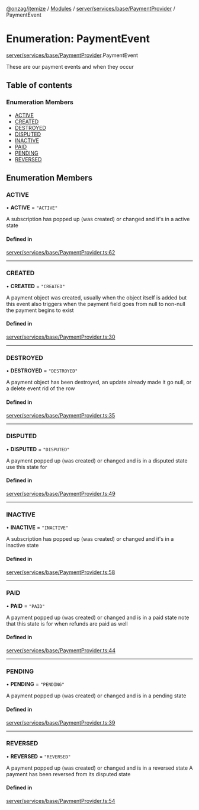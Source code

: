 [@onzag/itemize](../README.md) / [Modules](../modules.md) / [server/services/base/PaymentProvider](../modules/server_services_base_PaymentProvider.md) / PaymentEvent

# Enumeration: PaymentEvent

[server/services/base/PaymentProvider](../modules/server_services_base_PaymentProvider.md).PaymentEvent

These are our payment events and when
they occur

## Table of contents

### Enumeration Members

- [ACTIVE](server_services_base_PaymentProvider.PaymentEvent.md#active)
- [CREATED](server_services_base_PaymentProvider.PaymentEvent.md#created)
- [DESTROYED](server_services_base_PaymentProvider.PaymentEvent.md#destroyed)
- [DISPUTED](server_services_base_PaymentProvider.PaymentEvent.md#disputed)
- [INACTIVE](server_services_base_PaymentProvider.PaymentEvent.md#inactive)
- [PAID](server_services_base_PaymentProvider.PaymentEvent.md#paid)
- [PENDING](server_services_base_PaymentProvider.PaymentEvent.md#pending)
- [REVERSED](server_services_base_PaymentProvider.PaymentEvent.md#reversed)

## Enumeration Members

### ACTIVE

• **ACTIVE** = ``"ACTIVE"``

A subscription has popped up (was created) or changed and it's in a active state

#### Defined in

[server/services/base/PaymentProvider.ts:62](https://github.com/onzag/itemize/blob/59702dd5/server/services/base/PaymentProvider.ts#L62)

___

### CREATED

• **CREATED** = ``"CREATED"``

A payment object was created, usually when the
object itself is added but this event also triggers
when the payment field goes from null to non-null
the payment begins to exist

#### Defined in

[server/services/base/PaymentProvider.ts:30](https://github.com/onzag/itemize/blob/59702dd5/server/services/base/PaymentProvider.ts#L30)

___

### DESTROYED

• **DESTROYED** = ``"DESTROYED"``

A payment object has been destroyed, an update already
made it go null, or a delete event rid of the row

#### Defined in

[server/services/base/PaymentProvider.ts:35](https://github.com/onzag/itemize/blob/59702dd5/server/services/base/PaymentProvider.ts#L35)

___

### DISPUTED

• **DISPUTED** = ``"DISPUTED"``

A payment popped up (was created) or changed and is in a disputed state
use this state for

#### Defined in

[server/services/base/PaymentProvider.ts:49](https://github.com/onzag/itemize/blob/59702dd5/server/services/base/PaymentProvider.ts#L49)

___

### INACTIVE

• **INACTIVE** = ``"INACTIVE"``

A subscription has popped up (was created) or changed and it's in a inactive state

#### Defined in

[server/services/base/PaymentProvider.ts:58](https://github.com/onzag/itemize/blob/59702dd5/server/services/base/PaymentProvider.ts#L58)

___

### PAID

• **PAID** = ``"PAID"``

A payment popped up (was created) or changed and is in a paid state
note that this state is for when refunds are paid as well

#### Defined in

[server/services/base/PaymentProvider.ts:44](https://github.com/onzag/itemize/blob/59702dd5/server/services/base/PaymentProvider.ts#L44)

___

### PENDING

• **PENDING** = ``"PENDING"``

A payment popped up (was created) or changed and is in a pending state

#### Defined in

[server/services/base/PaymentProvider.ts:39](https://github.com/onzag/itemize/blob/59702dd5/server/services/base/PaymentProvider.ts#L39)

___

### REVERSED

• **REVERSED** = ``"REVERSED"``

A payment popped up (was created) or changed and is in a reversed state
A payment has been reversed from its disputed state

#### Defined in

[server/services/base/PaymentProvider.ts:54](https://github.com/onzag/itemize/blob/59702dd5/server/services/base/PaymentProvider.ts#L54)
